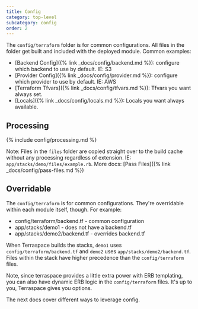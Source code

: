 ```yaml
---
title: Config
category: top-level
subcategory: config
order: 2
---
```


The `config/terraform` folder is for common configurations. All files in the folder get built and included with the deployed module. Common examples:

* [Backend Config]({% link _docs/config/backend.md %}): configure which backend to use by default. IE: S3
* [Provider Config]({% link _docs/config/provider.md %}): configure which provider to use by default. IE: AWS
* [Terraform Tfvars]({% link _docs/config/tfvars.md %}): Tfvars you want always set.
* [Locals]({% link _docs/config/locals.md %}): Locals you want always available.

## Processing

{% include config/processing.md %}

Note: Files in the `files` folder are copied straight over to the build cache without any processing regardless of extension.  IE: `app/stacks/demo/files/example.rb`.  More docs:  [Pass Files]({% link _docs/config/pass-files.md %})

## Overridable

The `config/terraform` is for common configurations. They're overridable within each module itself, though. For example:

* config/terraform/backend.tf - common configuration
* app/stacks/demo1 - does not have a backend.tf
* app/stacks/demo2/backend.tf - overrides backend.tf

When Terraspace builds the stacks, `demo1` uses `config/terraform/backend.tf` and `demo2` uses `app/stacks/demo2/backend.tf`. Files within the stack have higher precedence than the `config/terraform` files.

Note, since terraspace provides a little extra power with ERB templating, you can also have dynamic ERB logic in the `config/terraform` files. It's up to you, Terraspace gives you options.

The next docs cover different ways to leverage config.
